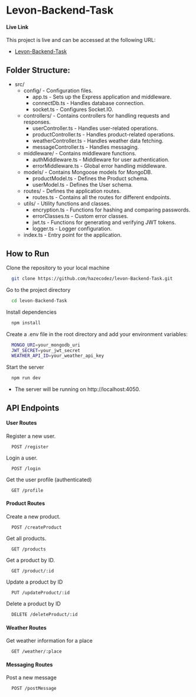 # Levon-Backend-Task

#### Live Link
This project is live and can be accessed at the following URL:
- [Levon-Backend-Task](https://levon-backend-task.onrender.com)

## Folder Structure:

- src/
    - config/ - Configuration files.
        - app.ts - Sets up the Express application and middleware.
        - connectDb.ts - Handles database connection.
        - socket.ts - Configures Socket.IO.
    - controllers/ - Contains controllers for handling requests and responses.
        - userController.ts - Handles user-related operations.
        - productController.ts - Handles product-related operations.
        - weatherController.ts - Handles weather data fetching.
        - messageController.ts - Handles messaging.
    - middleware/ - Contains middleware functions.
        - authMiddleware.ts - Middleware for user authentication.
        - errorMiddleware.ts - Global error handling middleware.
    - models/ - Contains Mongoose models for MongoDB.
        - productModel.ts - Defines the Product schema.
        - userModel.ts - Defines the User schema.
    - routes/ - Defines the application routes.
        - routes.ts - Contains all the routes for different endpoints.
    - utils/ - Utility functions and classes.
        - encryption.ts - Functions for hashing and comparing passwords.
        - errorClasses.ts - Custom error classes.
        - jwt.ts - Functions for generating and verifying JWT tokens.
        - logger.ts - Logger configuration.
    - index.ts - Entry point for the application.

## How to Run

Clone the repository to your local machine

```bash
  git clone https://github.com/hazecodez/levon-Backend-Task.git
```

Go to the project directory

```bash
  cd levon-Backend-Task
```

Install dependencies

```bash
  npm install
```

Create a .env file in the root directory and add your environment variables:

```bash
  MONGO_URI=your_mongodb_uri
  JWT_SECRET=your_jwt_secret
  WEATHER_API_ID=your_weather_api_key

```

Start the server

```bash
  npm run dev
```

- The server will be running on http://localhost:4050.

## API Endpoints

#### User Routes

Register a new user.
```http
  POST /register
```
Login a user.
```http
  POST /login
```
Get the user profile (authenticated)
```http
  GET /profile
```
#### Product Routes

Create a new product.
```http
  POST /createProduct
```
Get all products.
```http
  GET /products
```
Get a product by ID.
```http
  GET /product/:id
```
Update a product by ID
```http
  PUT /updateProduct/:id
```
Delete a product by ID
```http
  DELETE /deleteProduct/:id
```

#### Weather Routes

Get weather information for a place
```http
  GET /weather/:place
```

#### Messaging Routes

Post a new message
```http
  POST /postMessage
```